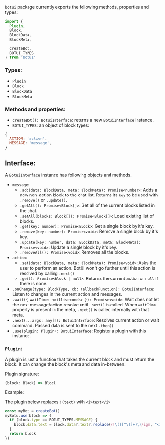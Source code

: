 
`botui` package currently exports the following methods, properties and types:

```js
import {
  Plugin,
  Block,
  BlockData,
  BlockMeta,

  createBot,
  BOTUI_TYPES
} from 'botui'
```

### Types:

- `Plugin`
- `Block`
- `BlockData`
- `BlockMeta`


### Methods and properties:
- `createBot(): BotuiInterface`: returns a new `BotuiInterface` instance.
- `BOTUI_TYPES`: an object of block types:


```js
{
  ACTION: 'action',
  MESSAGE: 'message',
}
```

## Interface:

A `BotuiInterface` instance has following objects and methods.

- `message`:
  - `.add(data: BlockData, meta: BlockMeta): Promise<number>`: Adds a new non-action block to the chat list. Returns its `key` to be used with `.remove()` or `.update()`.
  - `.getAll(): Promise<Block[]>`: Get all of the current blocks listed in the chat.
  - `.setAll(blocks: Block[]): Promise<Block[]>`: Load existing list of blocks.
  - `.get(key: number): Promise<Block>`: Get a single block by it's key.
  - `.remove(key: number): Promise<void>`: Remove a single block by it's key.
  - `.update(key: number, data: BlockData, meta: BlockMeta): Promise<void>`: Update a single block by it's key.
  - `.removeAll(): Promise<void>`: Removes all the blocks.
- `action`:
  - `.set(data: BlockData, meta: BlockMeta): Promise<void>`: Asks the user to perform an action. BotUI won't go further until this action is resolved by calling `.next()`
  - `.get(): Promise<Block | null>`: Returns the current action or `null` if there is none.
- `.onChange(type: BlockType, cb: CallbackFunction): BotuiInterface`: Listen to changes in the current action and messages.
- `.wait({ waitTime: <milliseconds> }): Promise<void>`: Wait does not let the next message/action resolve until `.next()` is called. When `waitTime` property is present in the meta, `.next()` is called internally with that meta.
- `.next(...args: any[]): BotuiInterface`: Resolves current action or wait command. Passed data is sent to the next `.then()`
- `.use(plugin: Plugin): BotuiInterface`: Register a plugin with this instance.


### `Plugin`:
A plugin is just a function that takes the current block and must return the block. It can change the block's meta and data in-between.

Plugin signature:
```js
(block: Block) => Block
```
Example:

The plugin below replaces `!(text)` with `<i>text</i>`

```js
const myBot = createBot()
myBotu.use(block => {
  if (block.type == BOTUI_TYPES.MESSAGE) {
    block.data.text = block.data?.text?.replace(/!\(([^\)]+)\)/igm, "<i>$1</i>")
  }
  return block
})
```